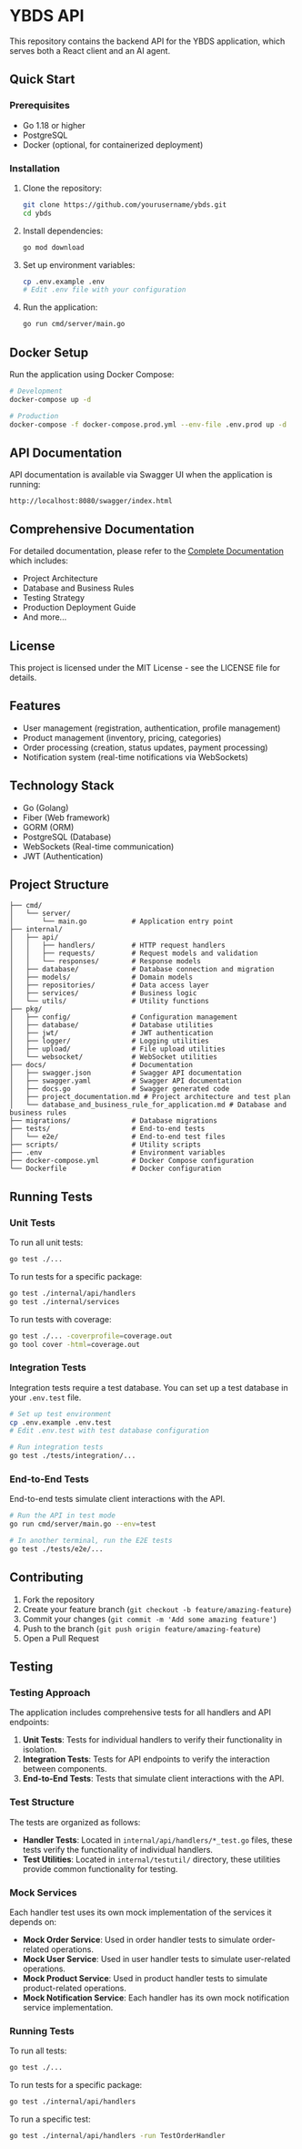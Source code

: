 # YBDS API

This repository contains the backend API for the YBDS application, which serves both a React client and an AI agent.

## Quick Start

### Prerequisites

- Go 1.18 or higher
- PostgreSQL
- Docker (optional, for containerized deployment)

### Installation

1. Clone the repository:
   ```bash
   git clone https://github.com/yourusername/ybds.git
   cd ybds
   ```

2. Install dependencies:
   ```bash
   go mod download
   ```

3. Set up environment variables:
   ```bash
   cp .env.example .env
   # Edit .env file with your configuration
   ```

4. Run the application:
   ```bash
   go run cmd/server/main.go
   ```

## Docker Setup

Run the application using Docker Compose:

```bash
# Development
docker-compose up -d

# Production
docker-compose -f docker-compose.prod.yml --env-file .env.prod up -d
```

## API Documentation

API documentation is available via Swagger UI when the application is running:

```
http://localhost:8080/swagger/index.html
```

## Comprehensive Documentation

For detailed documentation, please refer to the [Complete Documentation](docs/documentation.md) which includes:

- Project Architecture
- Database and Business Rules
- Testing Strategy
- Production Deployment Guide
- And more...

## License

This project is licensed under the MIT License - see the LICENSE file for details.

## Features

- User management (registration, authentication, profile management)
- Product management (inventory, pricing, categories)
- Order processing (creation, status updates, payment processing)
- Notification system (real-time notifications via WebSockets)

## Technology Stack

- Go (Golang)
- Fiber (Web framework)
- GORM (ORM)
- PostgreSQL (Database)
- WebSockets (Real-time communication)
- JWT (Authentication)

## Project Structure

```
├── cmd/
│   └── server/
│       └── main.go           # Application entry point
├── internal/
│   ├── api/
│   │   ├── handlers/         # HTTP request handlers
│   │   ├── requests/         # Request models and validation
│   │   └── responses/        # Response models
│   ├── database/             # Database connection and migration
│   ├── models/               # Domain models
│   ├── repositories/         # Data access layer
│   ├── services/             # Business logic
│   └── utils/                # Utility functions
├── pkg/
│   ├── config/               # Configuration management
│   ├── database/             # Database utilities
│   ├── jwt/                  # JWT authentication
│   ├── logger/               # Logging utilities
│   ├── upload/               # File upload utilities
│   └── websocket/            # WebSocket utilities
├── docs/                     # Documentation
│   ├── swagger.json          # Swagger API documentation
│   ├── swagger.yaml          # Swagger API documentation
│   ├── docs.go               # Swagger generated code
│   ├── project_documentation.md # Project architecture and test plan
│   └── database_and_business_rule_for_application.md # Database and business rules
├── migrations/               # Database migrations
├── tests/                    # End-to-end tests
│   └── e2e/                  # End-to-end test files
├── scripts/                  # Utility scripts
├── .env                      # Environment variables
├── docker-compose.yml        # Docker Compose configuration
└── Dockerfile                # Docker configuration
```

## Running Tests

### Unit Tests

To run all unit tests:

```bash
go test ./...
```

To run tests for a specific package:

```bash
go test ./internal/api/handlers
go test ./internal/services
```

To run tests with coverage:

```bash
go test ./... -coverprofile=coverage.out
go tool cover -html=coverage.out
```

### Integration Tests

Integration tests require a test database. You can set up a test database in your `.env.test` file.

```bash
# Set up test environment
cp .env.example .env.test
# Edit .env.test with test database configuration

# Run integration tests
go test ./tests/integration/...
```

### End-to-End Tests

End-to-end tests simulate client interactions with the API.

```bash
# Run the API in test mode
go run cmd/server/main.go --env=test

# In another terminal, run the E2E tests
go test ./tests/e2e/...
```

## Contributing

1. Fork the repository
2. Create your feature branch (`git checkout -b feature/amazing-feature`)
3. Commit your changes (`git commit -m 'Add some amazing feature'`)
4. Push to the branch (`git push origin feature/amazing-feature`)
5. Open a Pull Request

## Testing

### Testing Approach

The application includes comprehensive tests for all handlers and API endpoints:

1. **Unit Tests**: Tests for individual handlers to verify their functionality in isolation.
2. **Integration Tests**: Tests for API endpoints to verify the interaction between components.
3. **End-to-End Tests**: Tests that simulate client interactions with the API.

### Test Structure

The tests are organized as follows:

- **Handler Tests**: Located in `internal/api/handlers/*_test.go` files, these tests verify the functionality of individual handlers.
- **Test Utilities**: Located in `internal/testutil/` directory, these utilities provide common functionality for testing.

### Mock Services

Each handler test uses its own mock implementation of the services it depends on:

- **Mock Order Service**: Used in order handler tests to simulate order-related operations.
- **Mock User Service**: Used in user handler tests to simulate user-related operations.
- **Mock Product Service**: Used in product handler tests to simulate product-related operations.
- **Mock Notification Service**: Each handler has its own mock notification service implementation.

### Running Tests

To run all tests:

```bash
go test ./...
```

To run tests for a specific package:

```bash
go test ./internal/api/handlers
```

To run a specific test:

```bash
go test ./internal/api/handlers -run TestOrderHandler
``` 